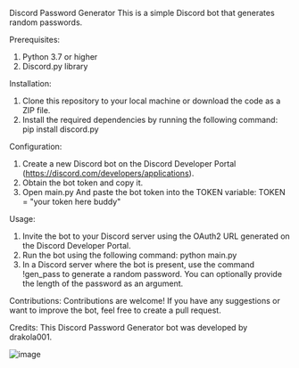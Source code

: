 Discord Password Generator
This is a simple Discord bot that generates random passwords.

Prerequisites:
1. Python 3.7 or higher
2. Discord.py library

Installation:
1. Clone this repository to your local machine or download the code as a ZIP file.
2. Install the required dependencies by running the following command: pip install discord.py


Configuration:
1. Create a new Discord bot on the Discord Developer Portal (https://discord.com/developers/applications).
2. Obtain the bot token and copy it.
3. Open main.py And paste the bot token into the TOKEN variable: TOKEN = "your token here buddy"


Usage:
1. Invite the bot to your Discord server using the OAuth2 URL generated on the Discord Developer Portal.
2. Run the bot using the following command: python main.py
3. In a Discord server where the bot is present, use the command !gen_pass to generate a random password. You can optionally provide the length of the password as an argument.

Contributions:
Contributions are welcome! If you have any suggestions or want to improve the bot, feel free to create a pull request.

Credits:
This Discord Password Generator bot was developed by drakola001.


![image](https://github.com/Drakola001/Discord-Bot-Password-Generator/assets/138621067/24ba1245-b9c9-44ce-bd22-6ff3a4801010)

